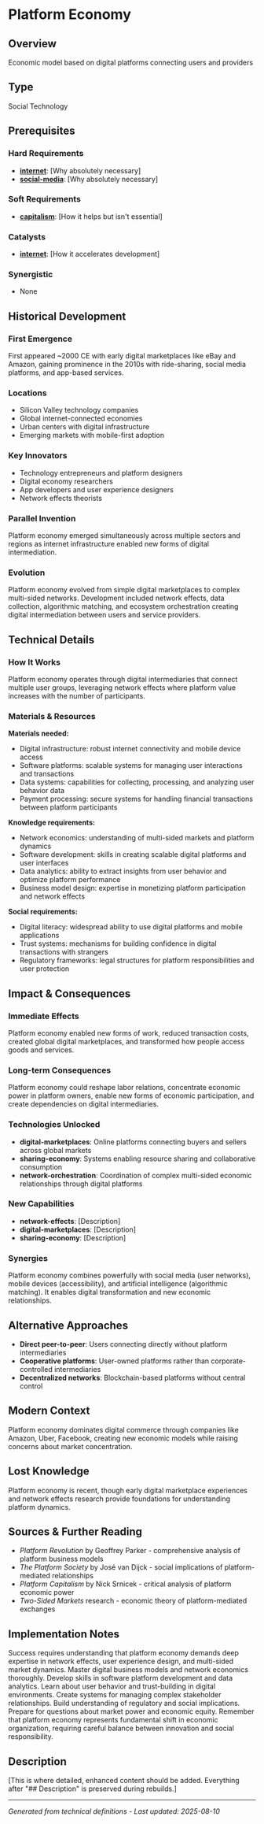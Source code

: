 # Platform Economy

## Overview
Economic model based on digital platforms connecting users and providers

## Type
Social Technology

## Prerequisites

### Hard Requirements
- **[internet](../internet/README.md)**: [Why absolutely necessary]
- **[social-media](../social-media/README.md)**: [Why absolutely necessary]

### Soft Requirements
- **[capitalism](../capitalism/README.md)**: [How it helps but isn't essential]

### Catalysts
- **[internet](../internet/README.md)**: [How it accelerates development]

### Synergistic
- None

## Historical Development

### First Emergence
First appeared ~2000 CE with early digital marketplaces like eBay and Amazon, gaining prominence in the 2010s with ride-sharing, social media platforms, and app-based services.

### Locations
- Silicon Valley technology companies
- Global internet-connected economies
- Urban centers with digital infrastructure
- Emerging markets with mobile-first adoption

### Key Innovators
- Technology entrepreneurs and platform designers
- Digital economy researchers
- App developers and user experience designers
- Network effects theorists

### Parallel Invention
Platform economy emerged simultaneously across multiple sectors and regions as internet infrastructure enabled new forms of digital intermediation.

### Evolution
Platform economy evolved from simple digital marketplaces to complex multi-sided networks. Development included network effects, data collection, algorithmic matching, and ecosystem orchestration creating digital intermediation between users and service providers.

## Technical Details

### How It Works
Platform economy operates through digital intermediaries that connect multiple user groups, leveraging network effects where platform value increases with the number of participants.

### Materials & Resources
**Materials needed:**
- Digital infrastructure: robust internet connectivity and mobile device access
- Software platforms: scalable systems for managing user interactions and transactions
- Data systems: capabilities for collecting, processing, and analyzing user behavior data
- Payment processing: secure systems for handling financial transactions between platform participants

**Knowledge requirements:**
- Network economics: understanding of multi-sided markets and platform dynamics
- Software development: skills in creating scalable digital platforms and user interfaces
- Data analytics: ability to extract insights from user behavior and optimize platform performance
- Business model design: expertise in monetizing platform participation and network effects

**Social requirements:**
- Digital literacy: widespread ability to use digital platforms and mobile applications
- Trust systems: mechanisms for building confidence in digital transactions with strangers
- Regulatory frameworks: legal structures for platform responsibilities and user protection





## Impact & Consequences

### Immediate Effects
Platform economy enabled new forms of work, reduced transaction costs, created global digital marketplaces, and transformed how people access goods and services.

### Long-term Consequences
Platform economy could reshape labor relations, concentrate economic power in platform owners, enable new forms of economic participation, and create dependencies on digital intermediaries.

### Technologies Unlocked
- **digital-marketplaces**: Online platforms connecting buyers and sellers across global markets
- **sharing-economy**: Systems enabling resource sharing and collaborative consumption
- **network-orchestration**: Coordination of complex multi-sided economic relationships through digital platforms

### New Capabilities
- **network-effects**: [Description]
- **digital-marketplaces**: [Description]
- **sharing-economy**: [Description]

### Synergies
Platform economy combines powerfully with social media (user networks), mobile devices (accessibility), and artificial intelligence (algorithmic matching). It enables digital transformation and new economic relationships.

## Alternative Approaches
- **Direct peer-to-peer**: Users connecting directly without platform intermediaries
- **Cooperative platforms**: User-owned platforms rather than corporate-controlled intermediaries
- **Decentralized networks**: Blockchain-based platforms without central control

## Modern Context
Platform economy dominates digital commerce through companies like Amazon, Uber, Facebook, creating new economic models while raising concerns about market concentration.

## Lost Knowledge
Platform economy is recent, though early digital marketplace experiences and network effects research provide foundations for understanding platform dynamics.

## Sources & Further Reading
- *Platform Revolution* by Geoffrey Parker - comprehensive analysis of platform business models
- *The Platform Society* by José van Dijck - social implications of platform-mediated relationships
- *Platform Capitalism* by Nick Srnicek - critical analysis of platform economic power
- *Two-Sided Markets* research - economic theory of platform-mediated exchanges

## Implementation Notes
Success requires understanding that platform economy demands deep expertise in network effects, user experience design, and multi-sided market dynamics. Master digital business models and network economics thoroughly. Develop skills in software platform development and data analytics. Learn about user behavior and trust-building in digital environments. Create systems for managing complex stakeholder relationships. Build understanding of regulatory and social implications. Prepare for questions about market power and economic equity. Remember that platform economy represents fundamental shift in economic organization, requiring careful balance between innovation and social responsibility.

## Description




[This is where detailed, enhanced content should be added. Everything after "## Description" is preserved during rebuilds.]

---
*Generated from technical definitions - Last updated: 2025-08-10*
